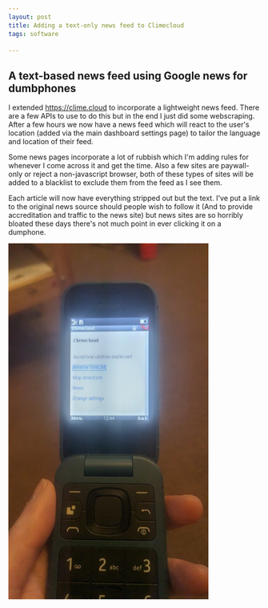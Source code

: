 ```yaml
---
layout: post
title: Adding a text-only news feed to Climecloud
tags: software

---
```


## A text-based news feed using Google news for dumbphones


I extended <https://clime.cloud> to incorporate a lightweight news feed. There are a few APIs to use to do this but in the end I just did some webscraping. After a few hours we now have a news feed which will react to the user's location  (added via the main dashboard settings page) to tailor the language and location of their feed.

Some news pages incorporate a lot of rubbish which I'm adding rules for whenever I come across it and get the time. Also a few sites are paywall-only or reject a non-javascript browser, both of these types of sites will be added to a blacklist to exclude them from the feed as I see them.

Each article will now have everything stripped out but the text. I've put a link to the original news source should people wish to follow it (And to provide accreditation and traffic to the news site) but news sites are so horribly bloated these days there's not much point in ever clicking it on a dumphone.

[<img src="../images/climecloud/4tn.jpg"
          style="width: 400px;"/>](../images/climecloud/4.jpg)
